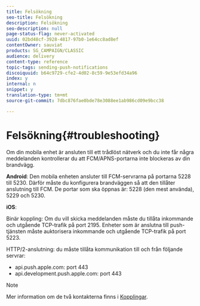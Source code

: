 ```yaml
---
title: Felsökning
seo-title: Felsökning
description: Felsökning
seo-description: null
page-status-flag: never-activated
uuid: 02bd48cf-3928-4817-97b0-1e64cc8ad8ef
contentOwner: sauviat
products: SG_CAMPAIGN/CLASSIC
audience: delivery
content-type: reference
topic-tags: sending-push-notifications
discoiquuid: b64c9729-cfe2-4d02-8c59-9e53efd34a96
index: y
internal: n
snippet: y
translation-type: tm+mt
source-git-commit: 7dbc876fae0bde78e3088ee1ab986cd09e9bcc38

---
```



# Felsökning{#troubleshooting}

Om din mobila enhet är ansluten till ett trådlöst nätverk och du inte får några meddelanden kontrollerar du att FCM/APNS-portarna inte blockeras av din brandvägg.

**Android**: Den mobila enheten ansluter till FCM-servrarna på portarna 5228 till 5230. Därför måste du konfigurera brandväggen så att den tillåter anslutning till FCM. De portar som ska öppnas är: 5228 (den mest använda), 5229 och 5230.

**iOS**:

Binär koppling: Om du vill skicka meddelanden måste du tillåta inkommande och utgående TCP-trafik på port 2195. Enheter som är anslutna till push-tjänsten måste auktorisera inkommande och utgående TCP-trafik på port 5223.

HTTP/2-anslutning: du måste tillåta kommunikation till och från följande servrar:

* api.push.apple.com: port 443
* api.development.push.apple.com: port 443

>[!NOTE]
>
>Mer information om de två kontakterna finns i [Kopplingar](../../delivery/using/setting-up-mobile-app-channel.md#connectors).
